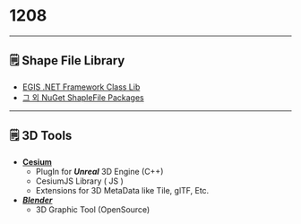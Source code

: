 # 1208

---

## 🗒️ Shape File Library

- [EGIS .NET Framework Class Lib](https://www.easygisdotnet.com/api/output/html/T_EGIS_ShapeFileLib_ShapeFile.htm)
- [그 외 NuGet ShapleFile Packages](https://nugetmusthaves.com/Tag/shapefile)

---

## 🗒️ 3D Tools

- **[Cesium](https://cesium.com/platform/cesium-for-unreal/)**
    - PlugIn for ***Unreal*** 3D Engine (C++)
    - CesiumJS Library (  JS )
    - Extensions for 3D MetaData like Tile, glTF, Etc.
- ***[Blender](https://www.blender.org/)***
    - 3D Graphic Tool (OpenSource)